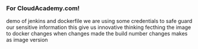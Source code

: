 ### For CloudAcademy.com!
demo of jenkins and dockerfile
we are using some credentials to safe guard our sensitive information
this give us innovative thinking
fecthing the image to docker
changes
when changes made the build number changes makes as image version
